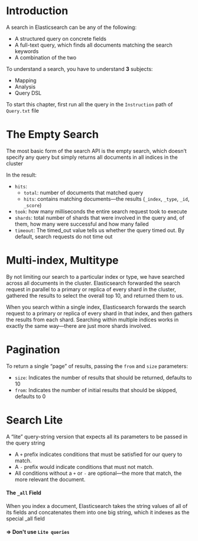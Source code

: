 # Introduction

A search in Elasticsearch can be any of the following:
- A structured query on concrete fields
- A full-text query, which finds all documents matching the search keywords
- A combination of the two

To understand a search, you have to understand **3** subjects:
- Mapping
- Analysis
- Query DSL

To start this chapter, first run all the query in the `Instruction` path of `Query.txt` file

# The Empty Search

The most basic form of the search API is the empty search, which doesn’t specify any query but simply returns all documents in all indices in the cluster

In the result:

- `hits`: 
	- `total`: number of documents that matched query
	-  `hits`: contains matching documents—the results (`_index`, `_type`, `_id`, `_score`)
- `took`: how many milliseconds the entire search request took to execute
- `shards`: total number of shards that were involved in the query and, of them, how many were successful and how many failed
- `timeout`: The timed_out value tells us whether the query timed out. By default, search requests do not time out

# Multi-index, Multitype

By not limiting our search to a particular index or type, we have searched across all documents in the cluster. Elasticsearch forwarded the search request in parallel to a primary or replica of every shard in the cluster, gathered the results to select the overall top 10, and returned them to us.

When you search within a single index, Elasticsearch forwards the search request to a primary or replica of every shard in that index, and then gathers the results from each shard. Searching within multiple indices works in exactly the same way—there are just more shards involved.

# Pagination

To return a single “page” of results, passing the `from` and `size` parameters:

- `size`: Indicates the number of results that should be returned, defaults to 10
- `from`: Indicates the number of initial results that should be skipped, defaults to 0

# Search Lite

A “lite” query-string version that expects all its parameters to be passed in the query string

- A `+` prefix indicates conditions that must be satisfied for our query to match. 
- A `-` prefix would indicate conditions that must not match. 
- All conditions without a `+` or `-` are optional—the more that match, the more relevant the document.

#### The `_all` Field

When you index a document, Elasticsearch takes the string values of all of its fields and concatenates them into one big string, which it indexes as the special _all field

####  => Don't use `Lite queries`
